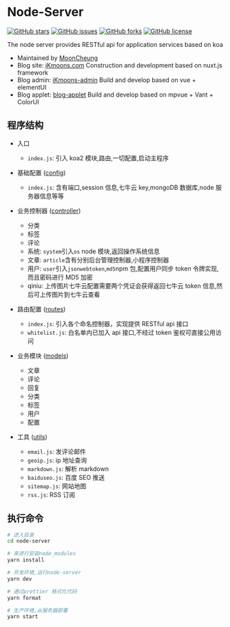 # Node-Server

[![GitHub stars](https://img.shields.io/github/stars/MoonCheung/node-server.svg?style=flat-square)](https://github.com/MoonCheung/node-server/stargazers)
[![GitHub issues](https://img.shields.io/github/issues/MoonCheung/node-server.svg?style=flat-square)](https://github.com/MoonCheung/node-server/issues)
[![GitHub forks](https://img.shields.io/github/forks/MoonCheung/node-server.svg?style=flat-square)](https://github.com/MoonCheung/node-server/network)
[![GitHub license](https://img.shields.io/github/license/MoonCheung/node-server.svg?style=flat-square)](https://github.com/MoonCheung/node-server/blob/master/LICENSE)

The node server provides RESTful api for application services based on koa

- Maintained by [MoonCheung](mailto://salvador23@163.com)
- Blog site: [iKmoons.com](https://github.com/MoonCheung/iKmoons.com) Construction and development based on nuxt.js framework
- Blog admin: [iKmoons-admin](https://github.com/MoonCheung/iKmooms-admin) Build and develop based on vue + elementUI
- Blog applet: [blog-applet](https://github.com/MoonCheung/blog-applet) Build and develop based on mpvue + Vant + ColorUI

## 程序结构

- 入口

  - `index.js`: 引入 koa2 模块,路由,一切配置,启动主程序

- 基础配置 ([config](https://github.com/MoonCheung/node-server/tree/master/config))

  - `index.js`: 含有端口,session 信息,七牛云 key,mongoDB 数据库,node 服务器信息等等

- 业务控制器 ([controller](https://github.com/MoonCheung/node-server/tree/master/controller))

  - 分类
  - 标签
  - 评论
  - 系统: `system`引入`os` node 模块,返回操作系统信息
  - 文章: `article`含有分别后台管理控制器,小程序控制器
  - 用户: `user`引入`jsonwebtoken`,`md5`npm 包,配置用户同步 token 令牌实现,而且密码进行 MD5 加密
  - qiniu: 上传图片七牛云配置需要两个凭证会获得返回七牛云 token 信息,然后可上传图片到七牛云查看

- 路由配置 ([routes](https://github.com/MoonCheung/node-server/tree/master/routes))

  - `index.js`: 引入各个命名控制器，实现提供 RESTful api 接口
  - `whitelist.js`: 白名单内已加入 api 接口,不经过 token 鉴权可直接公用访问

- 业务模块 ([models](https://github.com/MoonCheung/node-server/tree/master/models))

  - 文章
  - 评论
  - 回复
  - 分类
  - 标签
  - 用户
  - 配置

- 工具 ([utils](https://github.com/MoonCheung/node-server/tree/master/utils))

  - `email.js`: 发评论邮件
  - `geoip.js`: ip 地址查询
  - `markdown.js`: 解析 markdown
  - `baiduseo.js`: 百度 SEO 推送
  - `sitemap.js`: 网站地图
  - `rss.js`: RSS 订阅

## 执行命令

```bash
# 进入目录
cd node-server

# 来进行安装node_modules
yarn install

# 开发环境,运行node-server
yarn dev

# 通过prettier 格式化代码
yarn format

# 生产环境,从服务器部署
yarn start
```
